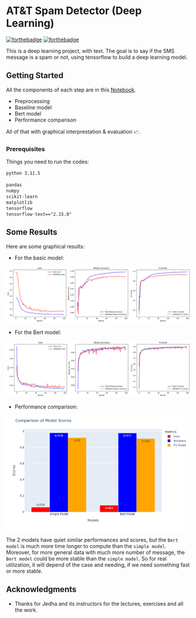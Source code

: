 # AT&T Spam Detector (Deep Learning)

[![forthebadge](http://forthebadge.com/images/badges/built-with-love.svg)](http://forthebadge.com) [![forthebadge](https://forthebadge.com/images/badges/made-with-python.svg)](https://forthebadge.com)


This is a deep learning project, with text. The goal is to say if the SMS message is a spam or not, using tensorflow to build a deep learning model.

## Getting Started

All the components of each step are in this [Notebook](AT&T_Project_YP.ipynb).
* Preprocessing
* Baseline model
* Bert model
* Performance comparison

All of that with graphical interprestation & evaluation 📈.

### Prerequisites

Things you need to run the codes:

```
python 3.11.5

pandas 
numpy
scikit-learn
matplotlib
tensorflow
tensorflow-text=="2.15.0"
```

## Some Results

Here are some graphical results:

* For the basic model:

![BasicModel](scores_simple_model.png)

* For the Bert model:

![BertModel](scores_bert_model.png)

* Performance comparison:

![PerfComparison](performance_comparison.png)

The 2 models have quiet similar performances and scores, but the `Bert model` is much more time longer to compute than the `simple model`. Moreover, for more general data with much more number of message, the `Bert model` could be more stable than the `simple model`. So for real utilization, it will depend of the case and needing, if we need something fast or more stable.

## Acknowledgments

* Thanks for Jedha and its instructors for the lectures, exercises and all the work.




